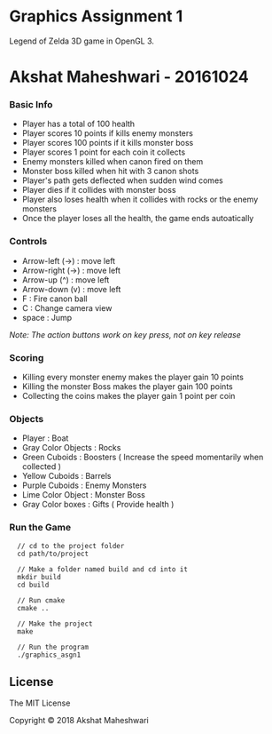 Graphics Assignment 1
=====================

Legend of Zelda 3D game in OpenGL 3.

Akshat Maheshwari - 20161024
=======================

### Basic Info
- Player has a total of 100 health
- Player scores 10 points if kills enemy monsters
- Player scores 100 points if it kills monster boss
- Player scores 1 point for each coin it collects
- Enemy monsters killed when canon fired on them
- Monster boss killed when hit with 3 canon shots
- Player's path gets deflected when sudden wind comes
- Player dies if it collides with monster boss
- Player also loses health when it collides with rocks or the enemy monsters
- Once the player loses all the health, the game ends autoatically

### Controls
- Arrow-left (->) : move left
- Arrow-right (->) : move left
- Arrow-up (^) : move left
- Arrow-down (v) : move left
- F : Fire canon ball
- C : Change camera view
- space : Jump

*Note: The action buttons work on key press, not on key release*

### Scoring
- Killing every monster enemy makes the player gain 10 points
- Killing the monster Boss makes the player gain 100 points
- Collecting the coins makes the player gain 1 point per coin

### Objects
- Player : Boat
- Gray Color Objects : Rocks
- Green Cuboids : Boosters ( Increase the speed momentarily when collected )
- Yellow Cuboids : Barrels
- Purple Cuboids : Enemy Monsters
- Lime Color Object : Monster Boss
- Gray Color boxes : Gifts ( Provide health )

### Run the Game

```
  // cd to the project folder
  cd path/to/project

  // Make a folder named build and cd into it
  mkdir build
  cd build

  // Run cmake
  cmake ..

  // Make the project
  make

  // Run the program
  ./graphics_asgn1
```

License
-------
The MIT License

Copyright &copy; 2018 Akshat Maheshwari
